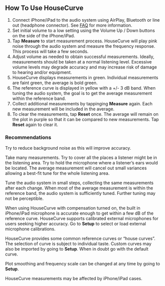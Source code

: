 ## How To Use HouseCurve

1. Connect iPhone/iPad to the audio system using AirPlay, Bluetooth or line out (headphone connector).  See [FAQ](/FAQ.md) for more information.
2. Set initial volume to a low setting using the Volume Up / Down buttons on the side of the iPhone/iPad.
3. Tap **Measure** to start measurement process.  HouseCurve will play pink noise through the audio system and measure the frequency response.  This process will take a few seconds.
4. Adjust volume as needed to obtain successful measurements.  Ideally, measurements should be taken at a normal listening level.  Excessive volume levels may degrade accuracy and may increase risk of damage to hearing and/or equipment.
5. HouseCurve displays measurements in green.  Individual measurements are faint green, the average is bold green.
6. The reference curve is displayed in yellow with a +/- 3 dB band.  When tuning the audio system, the goal is to get the average measurement within the reference band.
7. Collect additional measurements by tappinging **Measure** again.  Each new measurement will be included in the average.
8. To clear the measurements, tap **Reset** once.  The average will remain on the plot in purple so that it can be compared to new measurements.  Tap **Reset** again to clear it.

### Recommendations

Try to reduce background noise as this will improve accuracy.

Take many measurements.  Try to cover all the places a listener might be in the listening area.  Try to hold the microphone where a listener’s ears would be located.  The average measurement will cancel out small variances allowing a best-fit tune for the whole listening area.

Tune the audio system in small steps, collecting the same measurements after each change.  When most of the average measurement is within the reference band, the audio system is sufficiently tuned.  Further tuning may not be perceptible.

When using HouseCurve with compensation turned on, the built in iPhone/iPad microphone is accurate enough to get within a few dB of the reference curve.  HouseCurve supports calibrated external microphones for users seeking higher accuracy.  Go to **Setup** to select or load external microphone calibrations.

HouseCurve provides some common reference curves or “house curves”.  The selection of curve is subject to individual taste.  Custom curves may also be imported by going to **Setup**.  When in doubt go with the default curve.

Plot smoothing and frequency scale can be changed at any time by going to **Setup**.

HouseCurve measurements may be affected by iPhone/iPad cases.

